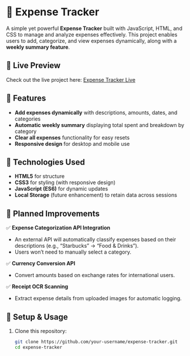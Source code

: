 # 🧾 Expense Tracker

A simple yet powerful **Expense Tracker** built with JavaScript, HTML, and CSS to manage and analyze expenses effectively. This project enables users to add, categorize, and view expenses dynamically, along with a **weekly summary feature**.

## 🔗 Live Preview

Check out the live project here: [Expense Tracker Live](https://expense-tracker-lt.netlify.app/)

## 🚀 Features

- **Add expenses dynamically** with descriptions, amounts, dates, and categories
- **Automatic weekly summary** displaying total spent and breakdown by category
- **Clear all expenses** functionality for easy resets
- **Responsive design** for desktop and mobile use

## 🎨 Technologies Used

- **HTML5** for structure
- **CSS3** for styling (with responsive design)
- **JavaScript (ES6)** for dynamic updates
- **Local Storage** (future enhancement) to retain data across sessions

## 📌 Planned Improvements

✅ **Expense Categorization API Integration**

- An external API will automatically classify expenses based on their descriptions (e.g., “Starbucks” → “Food & Drinks”).
- Users won’t need to manually select a category.

✅ **Currency Conversion API**

- Convert amounts based on exchange rates for international users.

✅ **Receipt OCR Scanning**

- Extract expense details from uploaded images for automatic logging.

## 🎯 Setup & Usage

1. Clone this repository:
   ```bash
   git clone https://github.com/your-username/expense-tracker.git
   cd expense-tracker
   ```
